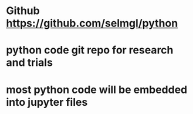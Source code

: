 # Github https://github.com/selmgl/python
# python code git repo for research and trials
# most python code will be embedded into jupyter files
#
#
#
